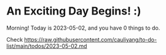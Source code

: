 # An Exciting Day Begins! :)

Morning! Today is 2023-05-02, and you have 0 things to do.

Check https://raw.githubusercontent.com/cauliyang/to-do-list/main/todos/2023-05-02.md